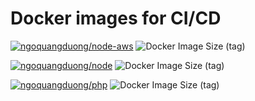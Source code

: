 # Docker images for CI/CD

[![ngoquangduong/node-aws](https://github.com/duong755/ci-images/actions/workflows/node-aws.yml/badge.svg)](https://github.com/duong755/ci-images/actions/workflows/node-aws.yml) ![Docker Image Size (tag)](https://img.shields.io/docker/image-size/ngoquangduong/node-aws/latest)

[![ngoquangduong/node](https://github.com/duong755/ci-images/actions/workflows/node.yml/badge.svg)](https://github.com/duong755/ci-images/actions/workflows/node.yml) ![Docker Image Size (tag)](https://img.shields.io/docker/image-size/ngoquangduong/node/latest)

[![ngoquangduong/php](https://github.com/duong755/ci-images/actions/workflows/php.yml/badge.svg)](https://github.com/duong755/ci-images/actions/workflows/php.yml) ![Docker Image Size (tag)](https://img.shields.io/docker/image-size/ngoquangduong/php/latest)
